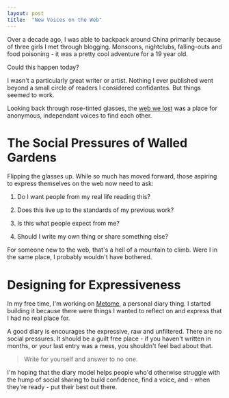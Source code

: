 ```yaml
---
layout: post
title:  "New Voices on the Web"
---
```


Over a decade ago, I was able to backpack around China primarily because of three girls I met through blogging. Monsoons, nightclubs, falling-outs and food poisoning - it was a pretty cool adventure for a 19 year old.

Could this happen today?

I wasn't a particularly great writer or artist. Nothing I ever published went beyond a small circle of readers I considered confidantes. But things seemed to work.

Looking back through rose-tinted glasses, the [web we lost][dashes] was a place for anonymous, independant voices to find each other. 

# The Social Pressures of Walled Gardens

Flipping the glasses up. While so much has moved forward, those aspiring to express themselves on the web now need to ask:

1. Do I want people from my real life reading this?

2. Does this live up to the standards of my previous work?

3. Is this what people expect from me?

4. Should I write my own thing or share something else?

For someone new to the web, that's a hell of a mountain to climb. Were I in the same place, I probably wouldn't have bothered.

# Designing for Expressiveness

In my free time, I'm working on [Metome][metome], a personal diary thing. I started building it because there were things I wanted to reflect on and express that I had no real place for.

A good diary is encourages the expressive, raw and unfiltered. There are no social pressures. It should be a guilt free place - if you haven't written in months, or your last entry was a mess, you shouldn't feel bad about that.

> Write for yourself and answer to no one.

I'm hoping that the diary model helps people who'd otherwise struggle with the hump of social sharing to build confidence, find a voice, and - when they're ready - put their best out there.

[dashes]: http://dashes.com/anil/2013/04/harvard.html
[metome]: http://www.pketh.org/Metome-Journal
